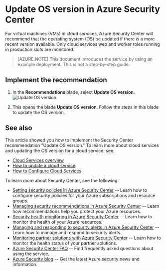 <properties
   pageTitle="Update OS version in Azure Security Center | Microsoft Azure"
   description="This article shows you how to implement the Azure Security Center recommendation **Update OS version**."
   services="security-center"
   documentationCenter="na"
   authors="TerryLanfear"
   manager="MBaldwin"
   editor=""/>

<tags
   ms.service="security-center"
   ms.devlang="na"
   ms.topic="article"
   ms.tgt_pltfrm="na"
   ms.workload="na"
   ms.date="07/29/2016"
   ms.author="terrylan"/>

# <a name="update-os-version-in-azure-security-center"></a>Update OS version in Azure Security Center

For virtual machines (VMs) in cloud services, Azure Security Center will recommend that the operating system (OS) be updated if there is a more recent version available.  Only cloud services web and worker roles running in production slots are monitored.

> [AZURE.NOTE] This document introduces the service by using an example deployment.  This is not a step-by-step guide.

## <a name="implement-the-recommendation"></a>Implement the recommendation

1. In the **Recommendations** blade, select **Update OS version**.
![Update OS version][1]

2. This opens the blade **Update OS version**. Follow the steps in this blade to update the OS version.

## <a name="see-also"></a>See also

This article showed you how to implement the Security Center recommendation "Update OS version." To learn more about cloud services and updating the OS version for a cloud service, see:

- [Cloud Services overview](../cloud-services/cloud-services-choose-me.md)
- [How to update a cloud service](../cloud-services/cloud-services-update-azure-service.md)
- [How to Configure Cloud Services](../cloud-services/cloud-services-how-to-configure-portal.md)

To learn more about Security Center, see the following:

- [Setting security policies in Azure Security Center](security-center-policies.md) -- Learn how to configure security policies for your Azure subscriptions and resource groups.
- [Managing security recommendations in Azure Security Center](security-center-recommendations.md) -- Learn how recommendations help you protect your Azure resources.
- [Security health monitoring in Azure Security Center](security-center-monitoring.md) -- Learn how to monitor the health of your Azure resources.
- [Managing and responding to security alerts in Azure Security Center](security-center-managing-and-responding-alerts.md) -- Learn how to manage and respond to security alerts.
- [Monitoring partner solutions with Azure Security Center](security-center-partner-solutions.md) -- Learn how to monitor the health status of your partner solutions.
- [Azure Security Center FAQ](security-center-faq.md) -- Find frequently asked questions about using the service.
- [Azure Security blog](http://blogs.msdn.com/b/azuresecurity/) -- Get the latest Azure security news and information.

<!--Image references-->
[1]: ./media/security-center-update-os-version/update-os-version.png
